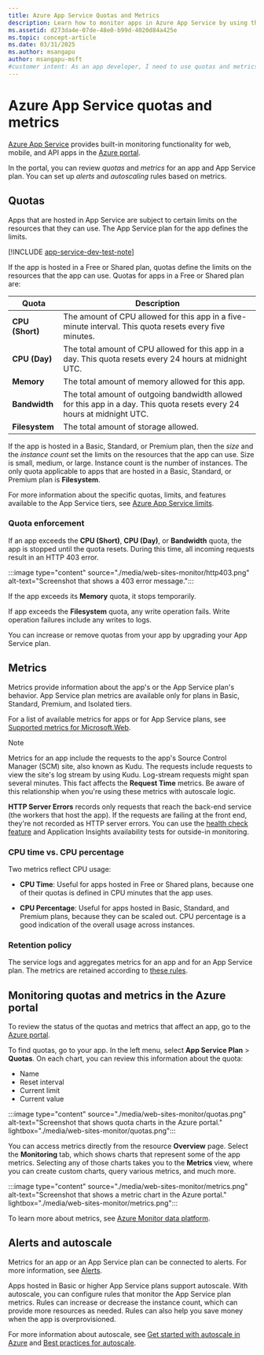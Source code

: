 ```yaml
---
title: Azure App Service Quotas and Metrics
description: Learn how to monitor apps in Azure App Service by using the Azure portal. Understand the quotas and metrics that are reported.
ms.assetid: d273da4e-07de-48e0-b99d-4020d84a425e
ms.topic: concept-article
ms.date: 03/31/2025
ms.author: msangapu
author: msangapu-msft
#customer intent: As an app developer, I need to use quotas and metrics to support my team's web apps in Azure App Service.
---
```

# Azure App Service quotas and metrics

[Azure App Service](./overview.md) provides built-in monitoring functionality for web, mobile, and API apps in the [Azure portal](https://portal.azure.com).

In the portal, you can review *quotas* and *metrics* for an app and App Service plan. You can set up *alerts* and *autoscaling* rules based on metrics.

## <a name = "understand-quotas"></a> Quotas

Apps that are hosted in App Service are subject to certain limits on the resources that they can use. The App Service plan for the app defines the limits.

[!INCLUDE [app-service-dev-test-note](../../includes/app-service-dev-test-note.md)]

If the app is hosted in a Free or Shared plan, quotas define the limits on the resources that the app can use. Quotas for apps in a Free or Shared plan are:

| Quota | Description |
| --- | --- |
| **CPU (Short)** | The amount of CPU allowed for this app in a five-minute interval. This quota resets every five minutes. |
| **CPU (Day)** | The total amount of CPU allowed for this app in a day. This quota resets every 24 hours at midnight UTC. |
| **Memory** | The total amount of memory allowed for this app. |
| **Bandwidth** | The total amount of outgoing bandwidth allowed for this app in a day. This quota resets every 24 hours at midnight UTC. |
| **Filesystem** | The total amount of storage allowed. |

If the app is hosted in a Basic, Standard, or Premium plan, then the *size* and the *instance count* set the limits on the resources that the app can use. Size is small, medium, or large. Instance count is the number of instances. The only quota applicable to apps that are hosted in a Basic, Standard, or Premium plan is **Filesystem**.

For more information about the specific quotas, limits, and features available to the App Service tiers, see [Azure App Service limits](../azure-resource-manager/management/azure-subscription-service-limits.md#azure-app-service-limits).

### Quota enforcement

If an app exceeds the **CPU (Short)**, **CPU (Day)**, or **Bandwidth** quota, the app is stopped until the quota resets. During this time, all incoming requests result in an HTTP 403 error.

:::image type="content" source="./media/web-sites-monitor/http403.png" alt-text="Screenshot that shows a 403 error message.":::

If the app exceeds its **Memory** quota, it stops temporarily.

If app exceeds the **Filesystem** quota, any write operation fails. Write operation failures include any writes to logs.

You can increase or remove quotas from your app by upgrading your App Service plan.

## <a name = "understand-metrics"></a> Metrics

Metrics provide information about the app's or the App Service plan's behavior. App Service plan metrics are available only for plans in Basic, Standard, Premium, and Isolated tiers.

For a list of available metrics for apps or for App Service plans, see [Supported metrics for Microsoft.Web](monitor-app-service-reference.md#supported-metrics-for-microsoftweb).

> [!NOTE]
> Metrics for an app include the requests to the app's Source Control Manager (SCM) site, also known as Kudu. The requests include requests to view the site's log stream by using Kudu. Log-stream requests might span several minutes. This fact affects the **Request Time** metrics. Be aware of this relationship when you're using these metrics with autoscale logic.
>
> **HTTP Server Errors** records only requests that reach the back-end service (the workers that host the app). If the requests are failing at the front end, they're not recorded as HTTP server errors. You can use the [health check feature](./monitor-instances-health-check.md) and Application Insights availability tests for outside-in monitoring.

### CPU time vs. CPU percentage

Two metrics reflect CPU usage:

- **CPU Time**: Useful for apps hosted in Free or Shared plans, because one of their quotas is defined in CPU minutes that the app uses.

- **CPU Percentage**: Useful for apps hosted in Basic, Standard, and Premium plans, because they can be scaled out. CPU percentage is a good indication of the overall usage across instances.

### <a name = "metrics-granularity-and-retention-policy"></a> Retention policy

The service logs and aggregates metrics for an app and for an App Service plan. The metrics are retained according to [these rules](/azure/azure-monitor/essentials/data-platform-metrics#retention-of-metrics).

## Monitoring quotas and metrics in the Azure portal

To review the status of the quotas and metrics that affect an app, go to the [Azure portal](https://portal.azure.com).

To find quotas, go to your app. In the left menu, select **App Service Plan** > **Quotas**. On each chart, you can review this information about the quota:

- Name
- Reset interval
- Current limit
- Current value

:::image type="content" source="./media/web-sites-monitor/quotas.png" alt-text="Screenshot that shows quota charts in the Azure portal." lightbox="./media/web-sites-monitor/quotas.png":::

You can access metrics directly from the resource **Overview** page. Select the **Monitoring** tab, which shows charts that represent some of the app metrics. Selecting any of those charts takes you to the **Metrics** view, where you can create custom charts, query various metrics, and much more.

:::image type="content" source="./media/web-sites-monitor/metrics.png" alt-text="Screenshot that shows a metric chart in the Azure portal." lightbox="./media/web-sites-monitor/metrics.png":::

To learn more about metrics, see [Azure Monitor data platform](/azure/azure-monitor/data-platform).

## Alerts and autoscale

Metrics for an app or an App Service plan can be connected to alerts. For more information, see [Alerts](monitor-app-service.md#alerts).

Apps hosted in Basic or higher App Service plans support autoscale. With autoscale, you can configure rules that monitor the App Service plan metrics. Rules can increase or decrease the instance count, which can provide more resources as needed. Rules can also help you save money when the app is overprovisioned.

For more information about autoscale, see [Get started with autoscale in Azure](/azure/azure-monitor/autoscale/autoscale-get-started) and [Best practices for autoscale](/azure/azure-monitor/autoscale/autoscale-best-practices).
